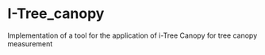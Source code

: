 # I-Tree_canopy
Implementation of a tool for the application of i-Tree Canopy for tree canopy measurement
